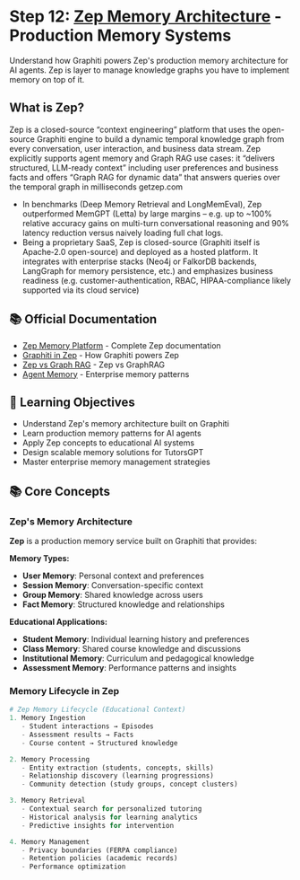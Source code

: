 # Step 12: [Zep Memory Architecture](https://help.getzep.com/concepts) - Production Memory Systems

Understand how Graphiti powers Zep's production memory architecture for AI agents. Zep is layer to manage knowledge graphs you have to implement memory on top of it. 

## What is Zep?

Zep is a closed-source “context engineering” platform that uses the open-source Graphiti engine to build a dynamic temporal knowledge graph from every conversation, user interaction, and business data stream. Zep explicitly supports agent memory and Graph RAG use cases: it “delivers structured, LLM-ready context” including user preferences and business facts and offers “Graph RAG for dynamic data” that answers queries over the temporal graph in milliseconds
getzep.com
- In benchmarks (Deep Memory Retrieval and LongMemEval), Zep outperformed MemGPT (Letta) by large margins – e.g. up to ~100% relative accuracy gains on multi-turn conversational reasoning and 90% latency reduction versus naively loading full chat logs.
- Being a proprietary SaaS, Zep is closed-source (Graphiti itself is Apache‑2.0 open-source) and deployed as a hosted platform. It integrates with enterprise stacks (Neo4j or FalkorDB backends, LangGraph for memory persistence, etc.) and emphasizes business readiness (e.g. customer-authentication, RBAC, HIPAA-compliance likely supported via its cloud service)

## 📚 Official Documentation
- [Zep Memory Platform](https://help.getzep.com/concepts) - Complete Zep documentation
- [Graphiti in Zep](https://help.getzep.com/graph-overview) - How Graphiti powers Zep
- [Zep vs Graph RAG](https://help.getzep.com/v3/docs/building-searchable-graphs/zep-vs-graph-rag) - Zep vs GraphRAG
- [Agent Memory](https://help.getzep.com/v3/walkthrough) - Enterprise memory patterns

## 🎯 Learning Objectives

- Understand Zep's memory architecture built on Graphiti
- Learn production memory patterns for AI agents
- Apply Zep concepts to educational AI systems
- Design scalable memory solutions for TutorsGPT
- Master enterprise memory management strategies

## 📚 Core Concepts

### Zep's Memory Architecture

**Zep** is a production memory service built on Graphiti that provides:

**Memory Types:**
- **User Memory**: Personal context and preferences
- **Session Memory**: Conversation-specific context
- **Group Memory**: Shared knowledge across users
- **Fact Memory**: Structured knowledge and relationships

**Educational Applications:**
- **Student Memory**: Individual learning history and preferences
- **Class Memory**: Shared course knowledge and discussions
- **Institutional Memory**: Curriculum and pedagogical knowledge
- **Assessment Memory**: Performance patterns and insights

### Memory Lifecycle in Zep

```python
# Zep Memory Lifecycle (Educational Context)
1. Memory Ingestion
   - Student interactions → Episodes
   - Assessment results → Facts
   - Course content → Structured knowledge

2. Memory Processing  
   - Entity extraction (students, concepts, skills)
   - Relationship discovery (learning progressions)
   - Community detection (study groups, concept clusters)

3. Memory Retrieval
   - Contextual search for personalized tutoring
   - Historical analysis for learning analytics
   - Predictive insights for intervention

4. Memory Management
   - Privacy boundaries (FERPA compliance)
   - Retention policies (academic records)
   - Performance optimization
```